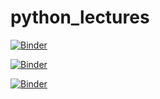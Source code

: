 # python_lectures
[![Binder](https://mybinder.org/badge_logo.svg)](https://mybinder.org/v2/gh/FMarat/python_lectures/master?filepath=Python_intro1.ipynb)

[![Binder](https://mybinder.org/badge_logo.svg)](https://mybinder.org/v2/gh/FMarat/python_lectures/master?filepath=Python_intro2.ipynb)

[![Binder](https://mybinder.org/badge_logo.svg)](https://mybinder.org/v2/gh/FMarat/python_lectures/master?filepath=Python_intro3.ipynb)
